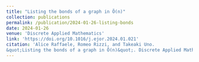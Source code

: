 ```yaml
---
title: "Listing the bonds of a graph in Õ(n)"
collection: publications
permalink: /publication/2024-01-26-listing-bonds
date: 2024-01-26
venue: 'Discrete Applied Mathematics'
link: 'https://doi.org/10.1016/j.ejor.2024.01.021'
citation: 'Alice Raffaele, Romeo Rizzi, and Takeaki Uno.
&quot;Listing the bonds of a graph in Õ(n)&quot;. Discrete Applied Mathematics, 2024.'
---
```

